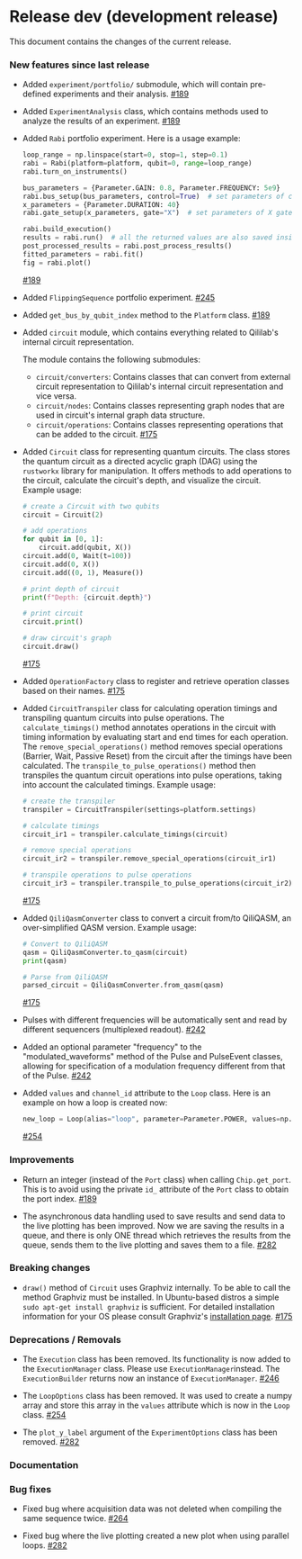 # Release dev (development release)

This document contains the changes of the current release.

### New features since last release

- Added `experiment/portfolio/` submodule, which will contain pre-defined experiments and their analysis.
  [#189](https://github.com/qilimanjaro-tech/qililab/pull/189)

- Added `ExperimentAnalysis` class, which contains methods used to analyze the results of an experiment.
  [#189](https://github.com/qilimanjaro-tech/qililab/pull/189)

- Added `Rabi` portfolio experiment. Here is a usage example:

  ```python
  loop_range = np.linspace(start=0, stop=1, step=0.1)
  rabi = Rabi(platform=platform, qubit=0, range=loop_range)
  rabi.turn_on_instruments()

  bus_parameters = {Parameter.GAIN: 0.8, Parameter.FREQUENCY: 5e9}
  rabi.bus_setup(bus_parameters, control=True)  # set parameters of control bus
  x_parameters = {Parameter.DURATION: 40}
  rabi.gate_setup(x_parameters, gate="X")  # set parameters of X gate

  rabi.build_execution()
  results = rabi.run()  # all the returned values are also saved inside the `Rabi` class!
  post_processed_results = rabi.post_process_results()
  fitted_parameters = rabi.fit()
  fig = rabi.plot()
  ```

  [#189](https://github.com/qilimanjaro-tech/qililab/pull/189)

- Added `FlippingSequence` portfolio experiment.
  [#245](https://github.com/qilimanjaro-tech/qililab/pull/245)

- Added `get_bus_by_qubit_index` method to the `Platform` class.
  [#189](https://github.com/qilimanjaro-tech/qililab/pull/189)

- Added `circuit` module, which contains everything related to Qililab's internal circuit representation.

  The module contains the following submodules:

  - `circuit/converters`: Contains classes that can convert from external circuit representation to Qililab's internal circuit representation and vice versa.
  - `circuit/nodes`: Contains classes representing graph nodes that are used in circuit's internal graph data structure.
  - `circuit/operations`: Contains classes representing operations that can be added to the circuit.
    [#175](https://github.com/qilimanjaro-tech/qililab/issues/175)

- Added `Circuit` class for representing quantum circuits. The class stores the quantum circuit as a directed acyclic graph (DAG) using the `rustworkx` library for manipulation. It offers methods to add operations to the circuit, calculate the circuit's depth, and visualize the circuit. Example usage:

  ```python
  # create a Circuit with two qubits
  circuit = Circuit(2)

  # add operations
  for qubit in [0, 1]:
      circuit.add(qubit, X())
  circuit.add(0, Wait(t=100))
  circuit.add(0, X())
  circuit.add((0, 1), Measure())

  # print depth of circuit
  print(f"Depth: {circuit.depth}")

  # print circuit
  circuit.print()

  # draw circuit's graph
  circuit.draw()
  ```

  [#175](https://github.com/qilimanjaro-tech/qililab/issues/175)

- Added `OperationFactory` class to register and retrieve operation classes based on their names.
  [#175](https://github.com/qilimanjaro-tech/qililab/issues/175)

- Added `CircuitTranspiler` class for calculating operation timings and transpiling quantum circuits into pulse operations. The `calculate_timings()` method annotates operations in the circuit with timing information by evaluating start and end times for each operation. The `remove_special_operations()` method removes special operations (Barrier, Wait, Passive Reset) from the circuit after the timings have been calculated. The `transpile_to_pulse_operations()` method then transpiles the quantum circuit operations into pulse operations, taking into account the calculated timings. Example usage:

  ```python
  # create the transpiler
  transpiler = CircuitTranspiler(settings=platform.settings)

  # calculate timings
  circuit_ir1 = transpiler.calculate_timings(circuit)

  # remove special operations
  circuit_ir2 = transpiler.remove_special_operations(circuit_ir1)

  # transpile operations to pulse operations
  circuit_ir3 = transpiler.transpile_to_pulse_operations(circuit_ir2)
  ```

  [#175](https://github.com/qilimanjaro-tech/qililab/issues/175)

- Added `QiliQasmConverter` class to convert a circuit from/to QiliQASM, an over-simplified QASM version. Example usage:

  ```python
  # Convert to QiliQASM
  qasm = QiliQasmConverter.to_qasm(circuit)
  print(qasm)

  # Parse from QiliQASM
  parsed_circuit = QiliQasmConverter.from_qasm(qasm)
  ```

  [#175](https://github.com/qilimanjaro-tech/qililab/issues/175)

- Pulses with different frequencies will be automatically sent and read by different sequencers (multiplexed readout).
  [#242](https://github.com/qilimanjaro-tech/qililab/pull/242)

- Added an optional parameter "frequency" to the "modulated_waveforms" method of the Pulse and PulseEvent classes, allowing for specification of a modulation frequency different from that of the Pulse.
  [#242](https://github.com/qilimanjaro-tech/qililab/pull/242)

- Added `values` and `channel_id` attribute to the `Loop` class.
  Here is an example on how a loop is created now:

  ```python
  new_loop = Loop(alias="loop", parameter=Parameter.POWER, values=np.linspace(1, 10, 10))
  ```

  [#254](https://github.com/qilimanjaro-tech/qililab/pull/254)

### Improvements

- Return an integer (instead of the `Port` class) when calling `Chip.get_port`. This is to avoid using the private
  `id_` attribute of the `Port` class to obtain the port index.
  [#189](https://github.com/qilimanjaro-tech/qililab/pull/189)

- The asynchronous data handling used to save results and send data to the live plotting has been improved. Now we are
  saving the results in a queue, and there is only ONE thread which retrieves the results from the queue, sends them to
  the live plotting and saves them to a file.
  [#282](https://github.com/qilimanjaro-tech/qililab/pull/282)

### Breaking changes

- `draw()` method of `Circuit` uses Graphviz internally. To be able to call the method Graphviz must be installed. In Ubuntu-based distros a simple `sudo apt-get install graphviz` is sufficient. For detailed installation information for your OS please consult Graphviz's [installation page](https://graphviz.org/download/).
  [#175](https://github.com/qilimanjaro-tech/qililab/issues/175)

### Deprecations / Removals

- The `Execution` class has been removed. Its functionality is now added to the `ExecutionManager` class.
  Please use `ExecutionManager`instead. The `ExecutionBuilder` returns now an instance of `ExecutionManager`.
  [#246](https://github.com/qilimanjaro-tech/qililab/pull/246)

- The `LoopOptions` class has been removed. It was used to create a numpy array and store this array in the `values`
  attribute which is now in the `Loop` class.
  [#254](https://github.com/qilimanjaro-tech/qililab/pull/254)

- The `plot_y_label` argument of the `ExperimentOptions` class has been removed.
  [#282](https://github.com/qilimanjaro-tech/qililab/pull/282)

### Documentation

### Bug fixes

- Fixed bug where acquisition data was not deleted when compiling the same sequence twice.
  [#264](https://github.com/qilimanjaro-tech/qililab/pull/264)

- Fixed bug where the live plotting created a new plot when using parallel loops.
  [#282](https://github.com/qilimanjaro-tech/qililab/pull/282)
